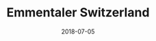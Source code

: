 ---
title:          "Emmentaler Switzerland"
date:           "2018-07-05"
draft:          false
robotsExclude:  true
---